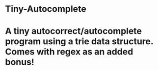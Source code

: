 # Tiny-Autocomplete
# A tiny autocorrect/autocomplete program using a trie data structure. Comes with regex as an added bonus!
